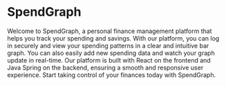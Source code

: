 # SpendGraph

Welcome to SpendGraph, a personal finance management platform that helps you track your spending and savings. With our platform, you can log in securely and view your spending patterns in a clear and intuitive bar graph. You can also easily add new spending data and watch your graph update in real-time. Our platform is built with React on the frontend and Java Spring on the backend, ensuring a smooth and responsive user experience. Start taking control of your finances today with SpendGraph.
